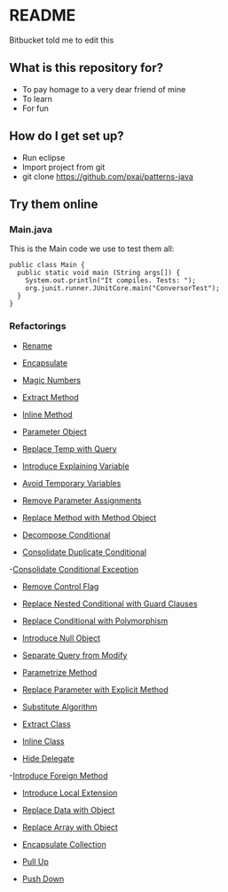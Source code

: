 # README #
Bitbucket told me to edit this

## What is this repository for? ###
 * To pay homage to a very dear friend of mine
 * To learn
 * For fun

## How do I get set up? ###

* Run eclipse
* Import project from git
* git clone https://github.com/pxai/patterns-java

## Try them online ###
### Main.java
This is the Main code we use to test them all:
```
public class Main {
  public static void main (String args[]) {
    System.out.println("It compiles. Tests: ");
    org.junit.runner.JUnitCore.main("ConversorTest");
  }
}
```
### Refactorings
- [Rename](https://repl.it/JUvo/6)
<script src="//repl.it/embed/JUvo/6.js">
</script>
- [Encapsulate](https://repl.it/JUwV/2)
<script src="//repl.it/embed/JUwV/2.js">
</script>
- [Magic Numbers](https://repl.it/JUw8/2)
<script src="//repl.it/embed/JUw8/2.js">
</script>
- [Extract Method](https://repl.it/JUxB/2)
<script src="//repl.it/embed/JUxB/2.js">
</script>
- [Inline Method](https://repl.it/JUxO/0)
<script src="//repl.it/embed/JUxO/0.js">
</script>
- [Parameter Object](https://repl.it/JUyT/1)
<script src="//repl.it/embed/JUyT/1.js">
</script>
- [Replace Temp with Query](https://repl.it/JUyf/1)
<script src="//repl.it/embed/JUyf/1.js">
</script>
- [Introduce Explaining Variable](https://repl.it/JUys/1)
<script src="//repl.it/embed/JUys/1.js">
</script>
- [Avoid Temporary Variables](https://repl.it/JUzJ/0)
<script src="//repl.it/embed/JUzJ/0.js">
</script>
- [Remove Parameter Assignments](https://repl.it/JUz3/1)
<script src="//repl.it/embed/JUz3/1.js">
</script>
- [Replace Method with Method Object](https://repl.it/JUzr/1)
<script src="//repl.it/embed/JUzr/1.js">
</script>
- [Decompose Conditional](https://repl.it/JVAJ/1)
<script src="//repl.it/embed/JVAJ/1.js">
</script>
- [Consolidate Duplicate Conditional](https://repl.it/JVAl/1)
<script src="//repl.it/embed/JVAl/1.js">
</script>
-[Consolidate Conditional Exception](https://repl.it/JVA7/2)
<script src="//repl.it/embed/JVA7/2.js">
</script>
- [Remove Control Flag](https://repl.it/JVAy/1)
<script src="//repl.it/embed/JVAy/1.js">
</script>
- [Replace Nested Conditional with Guard Clauses](https://repl.it/JVBS/1)
<script src="//repl.it/embed/JVBS/1.js">
</script>
- [Replace Conditional with Polymorphism](https://repl.it/JVB9/1)
<script src="//repl.it/embed/JVB9/1.js">
</script>
- [Introduce Null Object](https://repl.it/JVCI/3)
<script src="//repl.it/embed/JVCI/3.js">
</script>
- [Separate Query from Modify](https://repl.it/JVCk/1)
<script src="https://repl.it/embed/JVCk/1.js">

</script>
- [Parametrize Method](https://repl.it/JVCx/2)
<script src="https://repl.it/embed/JVCx/2.js">
</script>
- [Replace Parameter with Explicit Method](https://repl.it/JVDT/1)
<script src="//repl.it/embed/JVDT/1.js">
</script>
- [Substitute Algorithm](https://repl.it/JVDd/3)
<script src="//repl.it/embed/JVDd/3.js">
</script>
- [Extract Class](https://repl.it/JVDm/2)
<script src="//repl.it/embed/JVDm/2.js">
</script>
- [Inline Class](https://repl.it/JVEA/1)
<script src="//repl.it/embed/JVEA/1.js">
</script>
- [Hide Delegate](https://repl.it/JVEL/3)
<script src="//repl.it/embed/JVEL/3.js">
</script>
-[Introduce Foreign Method](https://repl.it/JXCR/1)
<script src="//repl.it/embed/JXCR/1.js"></script>
- [Introduce Local Extension](https://repl.it/JVE6/2)
<script src="//repl.it/embed/JVE6/2.js"></script>
- [Replace Data with Object](https://repl.it/JVEl/2)
<script src="//repl.it/embed/JVEl/2.js"></script>
- [Replace Array with Object](https://repl.it/JVFE/1)
<script src="//repl.it/embed/JVFE/1.js"></script>
- [Encapsulate Collection](https://repl.it/JVFO/2)
<script src="//repl.it/embed/JVFO/2.js"></script>
- [Pull Up](https://repl.it/JVFZ/2)
<script src="//repl.it/embed/JVFZ/2.js">
</script>
- [Push Down](https://repl.it/JVFg/2)
<script src="//repl.it/embed/JVFg/2.js">
</script>


